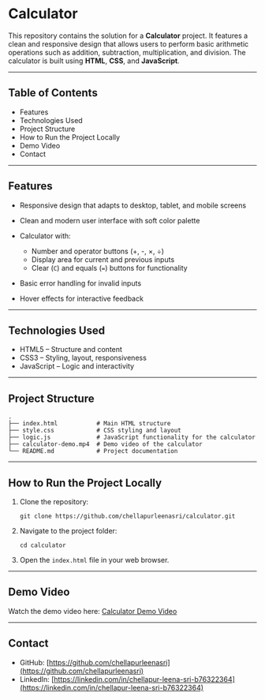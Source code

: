 # Calculator

This repository contains the solution for a **Calculator** project. It features a clean and responsive design that allows users to perform basic arithmetic operations such as addition, subtraction, multiplication, and division. The calculator is built using **HTML**, **CSS**, and **JavaScript**.

---

## Table of Contents

* Features
* Technologies Used
* Project Structure
* How to Run the Project Locally
* Demo Video
* Contact

---

## Features

* Responsive design that adapts to desktop, tablet, and mobile screens
* Clean and modern user interface with soft color palette
* Calculator with:

  * Number and operator buttons (+, -, ×, ÷)
  * Display area for current and previous inputs
  * Clear (`C`) and equals (`=`) buttons for functionality
* Basic error handling for invalid inputs
* Hover effects for interactive feedback

---

## Technologies Used

* HTML5 – Structure and content
* CSS3 – Styling, layout, responsiveness
* JavaScript – Logic and interactivity

---

## Project Structure

```
.
├── index.html           # Main HTML structure
├── style.css            # CSS styling and layout
├── logic.js             # JavaScript functionality for the calculator
├── calculator-demo.mp4  # Demo video of the calculator
└── README.md            # Project documentation
```

---

## How to Run the Project Locally

1. Clone the repository:

   ```
   git clone https://github.com/chellapurleenasri/calculator.git
   ```

2. Navigate to the project folder:

   ```
   cd calculator
   ```

3. Open the `index.html` file in your web browser.

---

## Demo Video

Watch the demo video here: [Calculator Demo Video](https://github.com/chellapurleenasri/calculator/raw/refs/heads/main/calculator-demo.mp4)

---

## Contact

* GitHub: [https://github.com/chellapurleenasri](https://github.com/chellapurleenasri)
* LinkedIn: [https://linkedin.com/in/chellapur-leena-sri-b76322364](https://linkedin.com/in/chellapur-leena-sri-b76322364)
